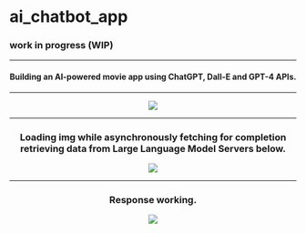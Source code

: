 # ai_chatbot_app
### work in progress (WIP)
---
#### <p align="center"> Building an AI-powered movie app using ChatGPT, Dall-E and GPT-4 APIs.</p>
---
<p align="center">
<img src="https://github.com/user-attachments/assets/34c4ad80-f2ca-4f1f-8506-f2391a9ef994">
</p>

---

### <p align="center"> Loading img while asynchronously fetching for completion retrieving data from Large Language Model Servers below.</p>

<p align="center">
<img src="https://github.com/user-attachments/assets/f437b820-3d4f-48e1-b9bf-31567b60de3f">
</p>

---

### <p align="center"> Response working.</p>

<p align="center">
<img src="https://github.com/user-attachments/assets/98d39854-220e-485e-ba9b-8b1063471b05">
</p>
